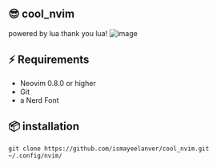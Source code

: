 ## 😎 cool_nvim
powered by lua 
thank you lua!
![image](https://raw.githubusercontent.com/ismayeelanver/cool_nvim/main/Screenshot%20from%202023-11-13%2013-52-20.png)

## ⚡️ Requirements
- Neovim 0.8.0 or higher
- Git
- a Nerd Font 



## 📦  installation 
```
git clone https://github.com/ismayeelanver/cool_nvim.git ~/.config/nvim/
```
